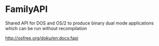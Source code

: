 # FamilyAPI

Shared API for DOS and OS/2 to produce binary dual mode applications which can be run without recompilation

http://osfree.org/doku/en:docs:fapi
